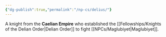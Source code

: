 ```yaml
---
{"dg-publish":true,"permalink":"/np-cs/delius/"}
---
```


A knight from the **Caelian Empire** who established the [[Fellowships/Knights of the Delian Order\|Delian Order]] to fight [[NPCs/Maglubiyet\|Maglubiyet]].
